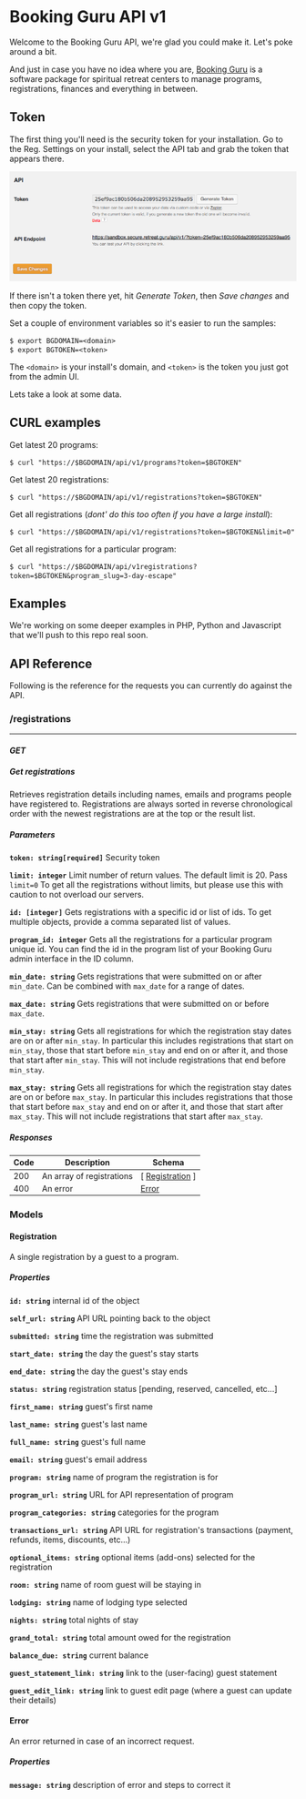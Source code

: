Booking Guru API v1
===================

Welcome to the Booking Guru API, we're glad you could make it. Let's poke around a bit.

And just in case you have no idea where you are, [Booking Guru](http://bookingsoftware.guru)
is a software package for spiritual retreat centers to manage programs, registrations, finances
and everything in between.

## Token

The first thing you'll need is the security token for your installation. Go to the Reg. Settings
on your install, select the API tab and grab the token that appears there.

![](resource/token.png "Where is my token?")

If there isn't a token there yet, hit *Generate Token*, then *Save changes* and then copy the token.

Set a couple of environment variables so it's easier to run the samples:

```
$ export BGDOMAIN=<domain>
$ export BGTOKEN=<token>
```

The `<domain>` is your install's domain, and `<token>` is the token you just got from the admin UI.

Lets take a look at some data.

## CURL examples

Get latest 20 programs:

```
$ curl "https://$BGDOMAIN/api/v1/programs?token=$BGTOKEN"
```

Get latest 20 registrations:

```
$ curl "https://$BGDOMAIN/api/v1/registrations?token=$BGTOKEN"
```

Get all registrations (*dont' do this too often if you have a large install*):

```
$ curl "https://$BGDOMAIN/api/v1/registrations?token=$BGTOKEN&limit=0"
```

Get all registrations for a particular program:

```
$ curl "https://$BGDOMAIN/api/v1registrations?token=$BGTOKEN&program_slug=3-day-escape"
```

## Examples

We're working on some deeper examples in PHP, Python and Javascript that we'll push to this repo real soon.

## API Reference

Following is the reference for the requests you can currently do against the API.
### /registrations

---

#### *GET*

##### Get registrations

Retrieves registration details including names, emails and programs people have registered to. Registrations are always sorted 
in reverse chronological order with the newest registrations are at the top or the result list.

##### Parameters

**`token: string[required]`**
Security token

**`limit: integer`**
Limit number of return values. The default limit is 20. Pass `limit=0` To get all the registrations without limits, but please use this with caution to not overload our servers. 

**`id: [integer]`**
Gets registrations with a specific id or list of ids. To get multiple objects, provide a comma separated list of values. 

**`program_id: integer`**
Gets all the registrations for a particular program unique id. You can find the id in the program list  of your Booking Guru admin interface in the ID column. 

**`min_date: string`**
Gets registrations that were submitted on or after `min_date`. Can be combined with `max_date` for a range of dates. 

**`max_date: string`**
Gets registrations that were submitted on or before `max_date`. 

**`min_stay: string`**
Gets all registrations for which the registration stay dates are on or after `min_stay`. In particular this includes registrations that start on `min_stay`, those that start before `min_stay` and end on or after it, and those that start after `min_stay`. This will not include registrations that end before `min_stay`. 

**`max_stay: string`**
Gets all registrations for which the registration stay dates are on or before `max_stay`. In particular this includes registrations that those that start before `max_stay` and end on or after it, and those that start after `max_stay`. This will not include registrations that start after `max_stay`. 

##### Responses

| Code | Description | Schema |
| ---- | ----------- | ------ |
200 | An array of registrations | [ [Registration](#definitions-Registration) ] 
400 | An error | [Error](#definitions-Error) 

### Models

<a name='definitions-Registration'></a>
#### Registration

A single registration by a guest to a program.

##### Properties

**`id: string`**
internal id of the object

**`self_url: string`**
API URL pointing back to the object

**`submitted: string`**
time the registration was submitted

**`start_date: string`**
the day the guest's stay starts

**`end_date: string`**
the day the guest's stay ends

**`status: string`**
registration status [pending, reserved, cancelled, etc...]

**`first_name: string`**
guest's first name

**`last_name: string`**
guest's last name

**`full_name: string`**
guest's full name

**`email: string`**
guest's email address

**`program: string`**
name of program the registration is for

**`program_url: string`**
URL for API representation of program

**`program_categories: string`**
categories for the program

**`transactions_url: string`**
API URL for registration's transactions (payment, refunds, items, discounts, etc...)

**`optional_items: string`**
optional items (add-ons) selected for the registration

**`room: string`**
name of room guest will be staying in

**`lodging: string`**
name of lodging type selected

**`nights: string`**
total nights of stay

**`grand_total: string`**
total amount owed for the registration

**`balance_due: string`**
current balance

**`guest_statement_link: string`**
link to the (user-facing) guest statement

**`guest_edit_link: string`**
link to guest edit page (where a guest can update their details)

<a name='definitions-Error'></a>
#### Error

An error returned in case of an incorrect request.

##### Properties

**`message: string`**
description of error and steps to correct it

